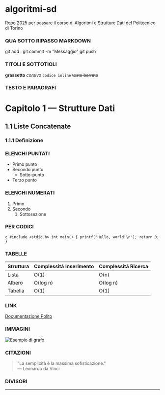 # algoritmi-sd
Repo 2025 per passare il corso di Algoritmi e Strutture Dati del Politecnico di Torino


### QUA SOTTO RIPASSO MARKDOWN

git add .
git commit -m "Messaggio"
git push

### TITOLI E SOTTOTIOLI
**grassetto**
*corsivo*
`codice inline`
~~testo barrato~~


### TESTO E PARAGRAFI
# Capitolo 1 — Strutture Dati
## 1.1 Liste Concatenate
### 1.1.1 Definizione


### ELENCHI PUNTATI
- Primo punto
- Secondo punto
  - Sotto-punto
- Terzo punto

### ELENCHI NUMERATI
1. Primo
2. Secondo
   1. Sottosezione

### PER CODICI
```c #include <stdio.h> int main() { printf("Hello, world!\n"); return 0; } ``` 


### TABELLE
| Struttura | Complessità Inserimento | Complessità Ricerca |
|------------|-------------------------|---------------------|
| Lista      | O(1)                    | O(n)                |
| Albero     | O(log n)                | O(log n)            |
| Tabella    | O(1)                    | O(1)                |


### LINK
[Documentazione Polito](https://didattica.polito.it)

### IMMAGINI
![Esempio di grafo](img/img_1.png)

### CITAZIONI
> "La semplicità è la massima sofisticazione."  
> — Leonardo da Vinci

### DIVISORI
---
